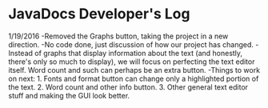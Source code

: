 # JavaDocs Developer's Log

1/19/2016
-Removed the Graphs button, taking the project in a new direction.
-No code done, just discussion of how our project has changed.
-Instead of graphs that display information about the text (and honestly, there's only so much to display), we will focus on perfecting the text editor itself. Word count and such can perhaps be an extra button.
-Things to work on next: 1. Fonts and format button can change only a highlighted portion of the text. 2. Word count and other info button. 3. Other general text editor stuff and making the GUI look better.
